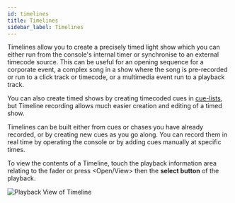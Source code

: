 ```yaml
---
id: timelines
title: Timelines
sidebar_label: Timelines
---
```


Timelines allow you to create a precisely timed light show which you can either
run from the console's internal timer or synchronise to an external timecode
source. This can be useful for an opening sequence for a corporate
event, a complex song in a show where the song is pre-recorded or run to 
a click track or timecode, or a multimedia event run to a playback track.

You can also create timed shows by creating timecoded cues in 
[cue-lists](../cue-lists/cue-list-timing.md#running-a-cue-list-to-timecode), but Timeline 
recording allows much easier creation and editing of a timed show.

Timelines can be built either from cues or chases you have already recorded, or by creating
new cues as you go along. You can record them in real time by operating the console
or by adding cues manually at specific times.

To view the contents of a Timeline, touch the playback information area relating
to the fader or press \<Open/View\> then the **select button** of the
playback.

![Playback View of Timeline](/docs/images/Timeline-Window.png)